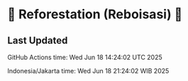
# 🌳 Reforestation (Reboisasi) 🌲

## Last Updated

GitHub Actions time: Wed Jun 18 14:24:02 UTC 2025

Indonesia/Jakarta time: Wed Jun 18 21:24:02 WIB 2025
